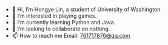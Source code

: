 - 👋 Hi, I’m Hongye Lin, a student of University of Washington.
- 👀 I’m interested in playing games.
- 🌱 I’m currently learning Python and Java.
- 💞️ I’m looking to collaborate on nothing.
- 📫 How to reach me Email: 761717876@qq.com

<!---
hongyelin66/hongyelin66 is a ✨ special ✨ repository because its `README.md` (this file) appears on your GitHub profile.
You can click the Preview link to take a look at your changes.
--->
